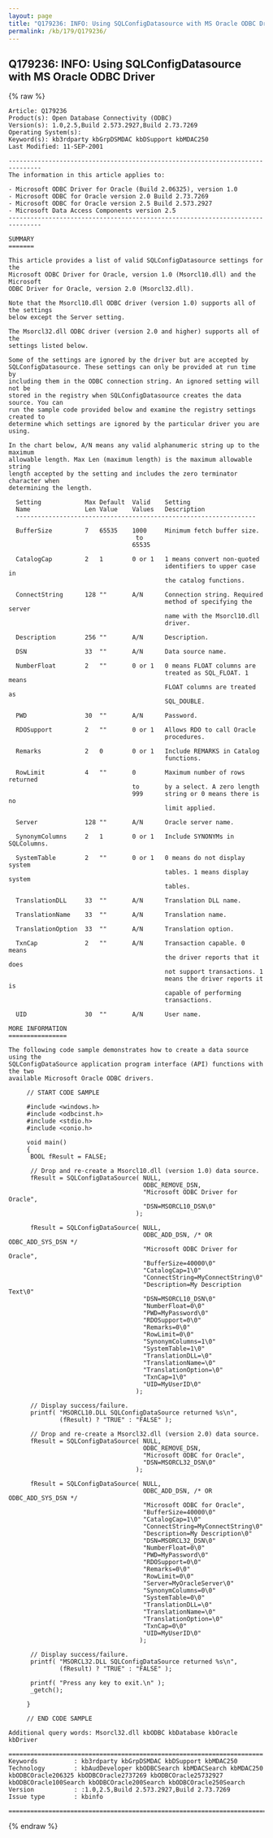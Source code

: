 ```yaml
---
layout: page
title: "Q179236: INFO: Using SQLConfigDatasource with MS Oracle ODBC Driver"
permalink: /kb/179/Q179236/
---
```


## Q179236: INFO: Using SQLConfigDatasource with MS Oracle ODBC Driver

{% raw %}

	Article: Q179236
	Product(s): Open Database Connectivity (ODBC)
	Version(s): 1.0,2.5,Build 2.573.2927,Build 2.73.7269
	Operating System(s): 
	Keyword(s): kb3rdparty kbGrpDSMDAC kbDSupport kbMDAC250
	Last Modified: 11-SEP-2001
	
	-------------------------------------------------------------------------------
	The information in this article applies to:
	
	- Microsoft ODBC Driver for Oracle (Build 2.06325), version 1.0 
	- Microsoft ODBC for Oracle version 2.0 Build 2.73.7269 
	- Microsoft ODBC for Oracle version 2.5 Build 2.573.2927 
	- Microsoft Data Access Components version 2.5 
	-------------------------------------------------------------------------------
	
	SUMMARY
	=======
	
	This article provides a list of valid SQLConfigDatasource settings for the
	Microsoft ODBC Driver for Oracle, version 1.0 (Msorcl10.dll) and the Microsoft
	ODBC Driver for Oracle, version 2.0 (Msorcl32.dll).
	
	Note that the Msorcl10.dll ODBC driver (version 1.0) supports all of the settings
	below except the Server setting.
	
	The Msorcl32.dll ODBC driver (version 2.0 and higher) supports all of the
	settings listed below.
	
	Some of the settings are ignored by the driver but are accepted by
	SQLConfigDatasource. These settings can only be provided at run time by
	including them in the ODBC connection string. An ignored setting will not be
	stored in the registry when SQLConfigDatasource creates the data source. You can
	run the sample code provided below and examine the registry settings created to
	determine which settings are ignored by the particular driver you are using.
	
	In the chart below, A/N means any valid alphanumeric string up to the maximum
	allowable length. Max Len (maximum length) is the maximum allowable string
	length accepted by the setting and includes the zero terminator character when
	determining the length.
	
	  Setting            Max Default  Valid    Setting
	  Name               Len Value    Values   Description
	  ------------------------------------------------------------------
	
	  BufferSize         7   65535    1000     Minimum fetch buffer size.
	                                   to
	                                  65535
	
	  CatalogCap         2   1        0 or 1   1 means convert non-quoted
	                                           identifiers to upper case in
	                                           the catalog functions.
	
	  ConnectString      128 ""       A/N      Connection string. Required
	                                           method of specifying the server
	                                           name with the Msorcl10.dll
	                                           driver.
	
	  Description        256 ""       A/N      Description.
	
	  DSN                33  ""       A/N      Data source name.
	
	  NumberFloat        2   ""       0 or 1   0 means FLOAT columns are
	                                           treated as SQL_FLOAT. 1 means
	                                           FLOAT columns are treated as
	                                           SQL_DOUBLE.
	
	  PWD                30  ""       A/N      Password.
	
	  RDOSupport         2   ""       0 or 1   Allows RDO to call Oracle
	                                           procedures.
	
	  Remarks            2   0        0 or 1   Include REMARKS in Catalog
	                                           functions.
	
	  RowLimit           4   ""       0        Maximum number of rows returned
	                                  to       by a select. A zero length
	                                  999      string or 0 means there is no
	                                           limit applied.
	
	  Server             128 ""       A/N      Oracle server name.
	
	  SynonymColumns     2   1        0 or 1   Include SYNONYMs in SQLColumns.
	
	  SystemTable        2   ""       0 or 1   0 means do not display system
	                                           tables. 1 means display system
	                                           tables.
	
	  TranslationDLL     33  ""       A/N      Translation DLL name.
	
	  TranslationName    33  ""       A/N      Translation name.
	
	  TranslationOption  33  ""       A/N      Translation option.
	
	  TxnCap             2   ""       A/N      Transaction capable. 0 means
	                                           the driver reports that it does
	                                           not support transactions. 1
	                                           means the driver reports it is
	                                           capable of performing
	                                           transactions.
	
	  UID                30  ""       A/N      User name.
	
	MORE INFORMATION
	================
	
	The following code sample demonstrates how to create a data source using the
	SQLConfigDataSource application program interface (API) functions with the two
	available Microsoft Oracle ODBC drivers.
	
	     // START CODE SAMPLE
	
	     #include <windows.h>
	     #include <odbcinst.h>
	     #include <stdio.h>
	     #include <conio.h>
	
	     void main()
	     {
	      BOOL fResult = FALSE;
	
	      // Drop and re-create a Msorcl10.dll (version 1.0) data source.
	      fResult = SQLConfigDataSource( NULL,
	                                     ODBC_REMOVE_DSN,
	                                     "Microsoft ODBC Driver for Oracle",
	                                     "DSN=MSORCL10_DSN\0"
	                                   );
	
	      fResult = SQLConfigDataSource( NULL,
	                                     ODBC_ADD_DSN, /* OR ODBC_ADD_SYS_DSN */ 
	                                     "Microsoft ODBC Driver for Oracle",
	                                     "BufferSize=40000\0"
	                                     "CatalogCap=1\0"
	                                     "ConnectString=MyConnectString\0"
	                                     "Description=My Description Text\0"
	                                     "DSN=MSORCL10_DSN\0"
	                                     "NumberFloat=0\0"
	                                     "PWD=MyPassword\0"
	                                     "RDOSupport=0\0"
	                                     "Remarks=0\0"
	                                     "RowLimit=0\0"
	                                     "SynonymColumns=1\0"
	                                     "SystemTable=1\0"
	                                     "TranslationDLL=\0"
	                                     "TranslationName=\0"
	                                     "TranslationOption=\0"
	                                     "TxnCap=1\0"
	                                     "UID=MyUserID\0"
	                                   );
	
	      // Display success/failure.
	      printf( "MSORCL10.DLL SQLConfigDataSource returned %s\n",
	              (fResult) ? "TRUE" : "FALSE" );
	
	      // Drop and re-create a Msorcl32.dll (version 2.0) data source.
	      fResult = SQLConfigDataSource( NULL,
	                                     ODBC_REMOVE_DSN,
	                                     "Microsoft ODBC for Oracle",
	                                     "DSN=MSORCL32_DSN\0"
	                                   );
	
	      fResult = SQLConfigDataSource( NULL,
	                                     ODBC_ADD_DSN, /* OR ODBC_ADD_SYS_DSN */ 
	                                     "Microsoft ODBC for Oracle",
	                                     "BufferSize=40000\0"
	                                     "CatalogCap=1\0"
	                                     "ConnectString=MyConnectString\0"
	                                     "Description=My Description\0"
	                                     "DSN=MSORCL32_DSN\0"
	                                     "NumberFloat=0\0"
	                                     "PWD=MyPassword\0"
	                                     "RDOSupport=0\0"
	                                     "Remarks=0\0"
	                                     "RowLimit=0\0"
	                                     "Server=MyOracleServer\0"
	                                     "SynonymColumns=0\0"
	                                     "SystemTable=0\0"
	                                     "TranslationDLL=\0"
	                                     "TranslationName=\0"
	                                     "TranslationOption=\0"
	                                     "TxnCap=0\0"
	                                     "UID=MyUserID\0"
	                                    );
	
	      // Display success/failure.
	      printf( "MSORCL32.DLL SQLConfigDataSource returned %s\n",
	              (fResult) ? "TRUE" : "FALSE" );
	
	      printf( "Press any key to exit.\n" );
	      _getch();
	
	     }
	
	     // END CODE SAMPLE
	
	Additional query words: Msorcl32.dll kbODBC kbDatabase kbOracle kbDriver
	
	======================================================================
	Keywords          : kb3rdparty kbGrpDSMDAC kbDSupport kbMDAC250 
	Technology        : kbAudDeveloper kbODBCSearch kbMDACSearch kbMDAC250 kbODBCOracle206325 kbODBCOracle2737269 kbODBCOracle25732927 kbODBCOracle100Search kbODBCOracle200Search kbODBCOracle250Search
	Version           : :1.0,2.5,Build 2.573.2927,Build 2.73.7269
	Issue type        : kbinfo
	
	=============================================================================
	

{% endraw %}
